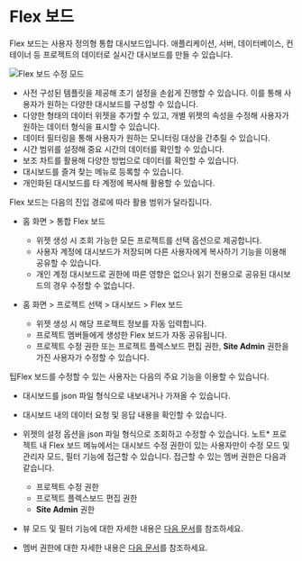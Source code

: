 Flex 보드
=======

Flex 보드는 사용자 정의형 통합 대시보드입니다. 애플리케이션, 서버, 데이터베이스, 컨테이너 등 프로젝트의 데이터로 실시간 대시보드를 만들 수 있습니다.

![Flex 보드 수정 모드](/img/flex-board-mod.png)

* 사전 구성된 템플릿을 제공해 초기 설정을 손쉽게 진행할 수 있습니다. 이를 통해 사용자가 원하는 다양한 대시보드를 구성할 수 있습니다.
* 다양한 형태의 데이터 위젯을 추가할 수 있고, 개별 위젯의 속성을 수정해 사용자가 원하는 데이터 형식을 표시할 수 있습니다.
* 데이터 필터링을 통해 사용자가 원하는 모니터링 대상을 간추릴 수 있습니다.
* 시간 범위를 설정해 중요 시간의 데이터를 확인할 수 있습니다.
* 보조 차트를 활용해 다양한 방법으로 데이터를 확인할 수 있습니다.
* 대시보드를 즐겨 찾는 메뉴로 등록할 수 있습니다.
* 개인화된 대시보드를 타 계정에 복사해 활용할 수 있습니다.

Flex 보드는 다음의 진입 경로에 따라 활용 범위가 달라집니다.

* 홈 화면 > 통합 Flex 보드


	+ 위젯 생성 시 조회 가능한 모든 프로젝트를 선택 옵션으로 제공합니다.
	+ 사용자 계정에 대시보드가 저장되며 다른 사용자에게 복사하기 기능을 이용해 공유할 수 있습니다.
	+ 개인 계정 대시보드로 권한에 따른 영향은 없으나 읽기 전용으로 공유된 대시보드의 경우 수정할 수 없습니다.
* 홈 화면 > 프로젝트 선택 > 대시보드 > Flex 보드


	+ 위젯 생성 시 해당 프로젝트 정보를 자동 입력합니다.
	+ 프로젝트 멤버들에게 생성한 Flex 보드가 자동 공유됩니다.
	+ 프로젝트 수정 권한 또는 프로젝트 플렉스보드 편집 권한, **Site Admin** 권한을 가진 사용자가 수정할 수 있습니다.

팁Flex 보드를 수정할 수 있는 사용자는 다음의 주요 기능을 이용할 수 있습니다.

* 대시보드를 json 파일 형식으로 내보내거나 가져올 수 있습니다.
* 대시보드 내의 데이터 요청 및 응답 내용을 확인할 수 있습니다.
* 위젯의 설정 옵션을 json 파일 형식으로 조회하고 수정할 수 있습니다.
노트* 프로젝트 내 Flex 보드 메뉴에서는 대시보드 수정 권한이 있는 사용자만이 수정 모드 및 관리자 모드, 필터 기능에 접근할 수 있습니다. 접근할 수 있는 멤버 권한은 다음과 같습니다.


	+ 프로젝트 수정 권한
	+ 프로젝트 플렉스보드 편집 권한
	+ **Site Admin** 권한
* 뷰 모드 및 필터 기능에 대한 자세한 내용은 [다음 문서](/java/flexboard-mode)를 참조하세요.
* 멤버 권한에 대한 자세한 내용은 [다음 문서](/project/project-structure#member-auth)를 참조하세요.
